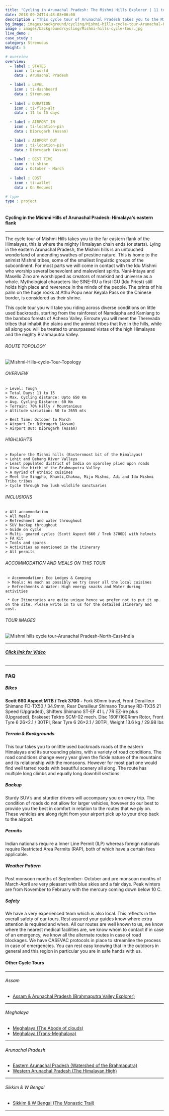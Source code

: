 ```yaml
---
title: "Cycling in Arunachal Pradesh: The Mishmi Hills Explorer | 11 to 15 days "
date: 2018-09-24T14:48:03+06:00
description : "This cycle tour of Arunachal Pradesh takes you to the Mishmi Hills, the easternmost flank of Himalayan chain"
bg_image: images/background/cycling/Mishmi-hills-cycle-tour-Arunachal-Pradesh.jpg
image : images/background/cycling/Mishmi-hills-cycle-tour.jpg
live_demo : 
case_study : 
category: Strenuous
Weight: 5

# overview
overview:
  - label : STATES
    icon : ti-world
    data : Arunachal Pradesh 

  - label : LEVEL
    icon : ti-dashboard
    data : Strenuous
    
  - label : DURATION
    icon : ti-flag-alt
    data : 11 to 15 days

  - label : AIRPORT IN
    icon : ti-location-pin
    data : Dibrugarh (Assam)

  - label : AIRPORT OUT
    icon : ti-location-pin
    data : Dibrugarh (Assam)
    
  - label : BEST TIME
    icon : ti-shine
    data : October - March
  
  - label : COST
    icon : ti-wallet
    data : On Request

# type
type : project
---
```


#### Cycling in the Mishmi Hills of Arunachal Pradesh: Himalaya's eastern flank
---

The cycle tour of Mishmi Hills takes you to the far eastern flank of the Himalayas, this is where the mighty Himalayan chain ends (or starts). Lying in the eastern Arunachal Pradesh, the Mishmi hills is an untouched wonderland of undending swathes of prestine nature. This is home to the animist Mishmi tribes, some of the smallest linguistic groups of the subcontinent. For most parts we will come in contact with the Idu Mishmi who worship several benevolent and malevolent spirits. Nani-Intaya and Masello Zino are worshipped as creators of mankind and universe as a whole. Mythological characters like SINE-RU a first IGU (Idu Priest) still holds high place and reverence in the minds of the people. The prints of his palm on the huge rocks at Athu Popu near Keyala Pass on the Chinese border, is considered as their shrine. 

This cycle tour you will take you riding across diverse conditions on little used backroads, starting from the rainforest of Namdapha and Kamlang to the bamboo forests of Acheso Valley. Enroute you will meet the Therevada tribes that inhabit the plains and the animist tribes that live in the hills, while all along you will be treated to unsurpassed vistas of the high Himalayas and the mighty Brahmaputra Valley.



###### ROUTE TOPOLOGY

![Mishmi-Hills-cycle-Tour-Topology](/images/project/mishmihillstopo.jpg)

###### OVERVIEW
```
> Level: Tough
> Total Days: 11 to 15
> Max. Cycling distance: Upto 650 Km
> Avg. Cycling Distance: 60 Km
> Terrain: 70% Hilly / Mountanious
> Altitude variation: 50 to 2655 mts

> Best Time: October to March
> Airport In: Dibrugarh (Assam)
> Airport Out: Dibrugarh (Assam)
```




###### HIGHLIGHTS
```
> Explore the Mishmi hills (Easternmost bit of the Himalayas)
> Lohit and Debang River Valleys
> Least populated district of India on sparsley plied upon roads
> View the birth of the Brahmaputra Valley
> A myriad of ethinic cuisines
> Meet the Singpho, Khamti,Chakma, Miju Mishmi, Adi and Idu Mishmi Tribe tribes
> Cycle through two lush wildlife sanctuaries
```

###### INCLUSIONS
```
> All accommodation
> All Meals
> Refreshment and water throughout
> SUV backup throughout
> Guide on cycle
> Multi- geared cycles (Scott Aspect 660 / Trek 3700D) with helmets
> FA Kit
> Tools and spares
> Activities as mentioned in the itinerary
> All permits
```
###### ACCOMMODATION AND MEALS ON THIS TOUR

```
 > Accommodation: Eco Lodges & Camping
 > Meals: As much as possibly we try cover all the local cuisines
 > Refreshments & Water: High energy snacks and Water during activities
```

``` * Our Itineraries are quite unique hence we prefer not to put it up on the site. Please write in to us for the detailed itinerary and cost.```

###### TOUR IMAGES

![Mishmi hills cycle tour-Arunachal Pradesh-North-East-India](/images/background/cycling/mishmi-hills-cycle-tour-gallery.jpg)

---

###### [**Click link for Video** ](https://www.youtube.com/watch?v=GPtyq3NVnsY&t=7s&ab_channel=NorthBynortheast)

---

### FAQ

##### Bikes

**Scott 660 Aspect MTB / Trek 3700 -**
Fork 80mm travel, Front Derailleur Shimano FD-TX50 / 34.9mm, Rear Derailleur Shimano Tourney RD-TX35 21 Speed (Upgraded), Shifters Shimano ST-EF 41 L / 7R EZ-ire plus (Upgraded), Brakeset Tektro SCM-02 mech. Disc 160F/160Rmm Rotor, Front Tyre 6 26×2.1 / 30TPI, Rear Tyre 6 26×2.1 / 30TPI, Weight 13.6 kg / 29.98 lbs

##### Terrain & Backgrounds

This tour takes you to onlittle used backroads roads of the eastern Himalayas and its surrounding plains, with a variety of road conditions. The road conditions change every year given the fickle nature of the mountains and its relationship with the monsoons. However for most part one would find well tarred roads with beautiful scenery all along. The route has multiple long climbs and equally long downhill sections

##### Backup
Sturdy SUV’s and sturdier drivers will accompany you on every trip. The condition of roads do not allow for larger vehicles, however do our best to provide you the best in comfort in relation to the routes that we ply on. These vehicles are along right from your airport pick up to your drop back to the airport.

##### Permits
Indian nationals require a Inner Line Permit (ILP) whereas foreign nationals require Restricted Area Permits (RAP), both of which have a certain fees applicable.

##### Weather Pattern
Post monsoon months of September- October and pre monsoon months of March-April are very pleasant with blue skies and a fair days. Peak winters are from November to February with the mercury coming down below 10 C.

##### Safety 
We have a very experienced team which is also local. This reflects in the overall safety of our tours. Rest assured your guides know where extra attention is required and when. All our routes are well known to us, we know where the nearest medical facilities are, we know whom to contact if in case of an emergency, we know all the alternate routes in case of road blockages. We have CASEVAC protocols in place to streamline the process in case of emergencies. You can rest easy knowing that in the outdoors in general and this region in particular you are in safe hands with us.

#### Other Cycle Tours
---

###### *Assam*

+ [Assam & Arunachal Pradesh (Brahmaputra Valley Explorer)](/cycling/cycle-tour-of-assam/) 

---

###### *Meghalaya*

+ [Meghalaya (The Abode of clouds)](/cycling/cycle-tour-of-meghalaya-the-abode-of-clouds/) 
+ [Meghalaya (Trans-Meghalaya)](/cycling/trans-meghalaya-cycle-tour/) 

---
###### *Arunachal Pradesh*

+ [Eastern Arunachal Pradesh (Watershed of the Brahmaputra)](/cycling/eastern-arunachal-pradesh-cycle-tour/)  
+ [Western Arunachal Pradesh (The Himalayan High)](/cycling/cycle-tour-of-western-arunachal-pradesh/) 

---
###### *Sikkim & W Bengal*

+ [Sikkim & W Bengal (The Monastic Trail)](/cycling/cycle-tour-of-sikkim/)

---
